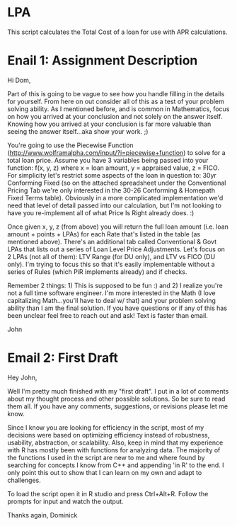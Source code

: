 LPA
===

This script calculates the Total Cost of a loan for use with APR calculations.

# Enail 1: Assignment Description

Hi Dom,

Part of this is going to be vague to see how you handle filling in the details for yourself.  From here on out consider all of this as a test of your problem solving ability.  As I mentioned before, and is common in Mathematics, focus on how you arrived at your conclusion and not solely on the answer itself.  Knowing how you arrived at your conclusion is far more valuable than seeing the answer itself...aka show your work.  ;)

You're going to use the Piecewise Function (http://www.wolframalpha.com/input/?i=piecewise+function) to solve for a total loan price.  Assume you have 3 variables being passed into your function: f(x, y, z) where x = loan amount, y = appraised value, z = FICO.  For simplicity let's restrict some aspects of the loan in question to: 30yr Conforming Fixed (so on the attached spreadsheet under the Conventional Pricing Tab we're only interested in the 30-26 Conforming & Homepath Fixed Terms table).  Obviously in a more complicated implementation we'd need that level of detail passed into our calculation, but I'm not looking to have you re-implement all of what Price Is Right already does.  :)

Once given x, y, z (from above) you will return the full loan amount (i.e. loan amount + points + LPAs) for each Rate that's listed in the table (as mentioned above).  There's an additional tab called Conventional & Govt LPAs that lists out a series of Loan Level Price Adjustments.  Let's focus on 2 LPAs (not all of them): LTV Range (for DU only), and LTV vs FICO (DU only).  I'm trying to focus this so that it's easily implementable without a series of Rules (which PiR implements already) and if checks. 

Remember 2 things: 1) This is supposed to be fun :) and 2) I realize you're not a full time software engineer.  I'm more interested in the Math (I love capitalizing Math...you'll have to deal w/ that) and your problem solving ability than I am the final solution.  If you have questions or if any of this has been unclear feel free to reach out and ask!  Text is faster than email.

John

# Email 2: First Draft 

Hey John, 

Well I'm pretty much finished with my "first draft". I put in a lot of comments about my thought process and other possible solutions. So be sure to read them all. If you have any comments, suggestions, or revisions please let me know. 

Since I know you are looking for efficiency in the script, most of my decisions were based on optimizing efficiency instead of robustness, usability, abstraction, or scalability. Also, keep in mind that my experience with R has mostly been with functions for analyzing data. The majority of the functions I used in the script are new to me and where found by searching for concepts I know from C++ and appending 'in R' to the end. I only point this out to show that I can learn on my own and adapt to challenges. 

To load the script open it in R studio and press Ctrl+Alt+R. Follow the prompts for input and watch the output. 

Thanks again, 
Dominick

